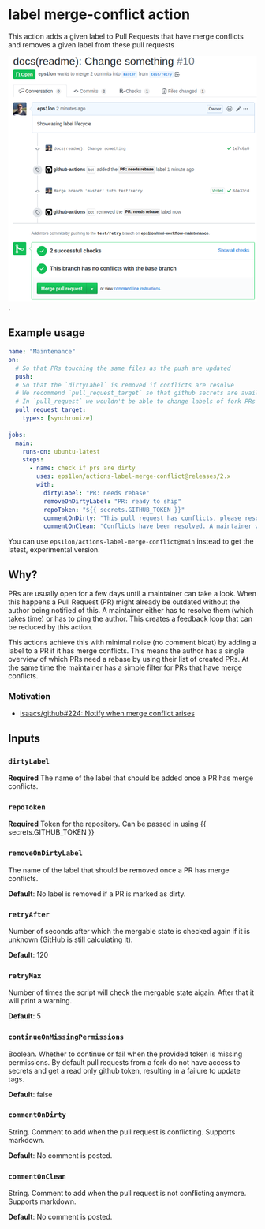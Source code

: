 # label merge-conflict action

This action adds a given label to Pull Requests that have merge conflicts and removes a given label from these pull requests

![label lifecycle: open (no label), push to main -> merge conflict -> label: PR needs rebase -> resolve conflicts on PR -> remove label: PR needs rebase](https://raw.githubusercontent.com/eps1lon/actions-label-merge-conflict/main/label-lifecycle.png).

## Example usage

```yaml
name: "Maintenance"
on:
  # So that PRs touching the same files as the push are updated
  push:
  # So that the `dirtyLabel` is removed if conflicts are resolve
  # We recommend `pull_request_target` so that github secrets are available.
  # In `pull_request` we wouldn't be able to change labels of fork PRs
  pull_request_target:
    types: [synchronize]

jobs:
  main:
    runs-on: ubuntu-latest
    steps:
      - name: check if prs are dirty
        uses: eps1lon/actions-label-merge-conflict@releases/2.x
        with:
          dirtyLabel: "PR: needs rebase"
          removeOnDirtyLabel: "PR: ready to ship"
          repoToken: "${{ secrets.GITHUB_TOKEN }}"
          commentOnDirty: "This pull request has conflicts, please resolve those before we can evaluate the pull request."
          commentOnClean: "Conflicts have been resolved. A maintainer will review the pull request shortly."
```

You can use `eps1lon/actions-label-merge-conflict@main` instead to get the latest, experimental version.

## Why?

PRs are usually open for a few days until a maintainer can take a look. When this happens a Pull Request (PR) might already be outdated without the author being notified of this. A maintainer either has to resolve them (which takes time) or has to ping the author. This creates a feedback loop that can be reduced by this action.

This actions achieve this with minimal noise (no comment bloat) by adding a label to a PR if it has merge conflicts. This means the author has a single overview of which PRs need a rebase by using their list of created PRs. At the same time the maintainer has a simple filter for PRs that have merge conflicts.

### Motivation

- [isaacs/github#224: Notify when merge conflict arises](https://github.com/isaacs/github/issues/224)

## Inputs

### `dirtyLabel`

**Required** The name of the label that should be added once a PR has merge conflicts.

### `repoToken`

**Required** Token for the repository. Can be passed in using {{ secrets.GITHUB_TOKEN }}

### `removeOnDirtyLabel`

The name of the label that should be removed once a PR has merge conflicts.

**Default**: No label is removed if a PR is marked as dirty.

### `retryAfter`

Number of seconds after which the mergable state is checked again if it is unknown (GitHub is still calculating it).

**Default**: 120

### `retryMax`

Number of times the script will check the mergable state aigain. After that it will print a warning.

**Default**: 5

### `continueOnMissingPermissions`

Boolean. Whether to continue or fail when the provided token is missing permissions. By default pull requests from a fork do not have access to secrets and get a read only github token, resulting in a failure to update tags.

**Default**: false

### `commentOnDirty`

String. Comment to add when the pull request is conflicting. Supports markdown.

**Default**: No comment is posted.

### `commentOnClean`

String. Comment to add when the pull request is not conflicting anymore. Supports markdown.

**Default**: No comment is posted.
